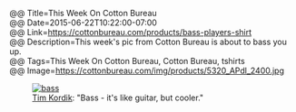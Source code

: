 @@ Title=This Week On Cotton Bureau  
@@ Date=2015-06-22T10:22:00-07:00  
@@ Link=https://cottonbureau.com/products/bass-players-shirt  
@@ Description=This week's pic from Cotton Bureau is about to bass you up.  
@@ Tags=This Week On Cotton Bureau, Cotton Bureau, tshirts  
@@ Image=https://cottonbureau.com/img/products/5320_APdl_2400.jpg  

<figure class="wide">
	<a class="nohover" href="https://cottonbureau.com/products/bass-players-shirt">
		<img class="lazy" data-original="http://d.pr/i/QbaB+" alt="bass" />
	</a>
	<figcaption><a href="http://twitter.com/DesignEpiphany">Tim Kordik</a>: "Bass - it's like guitar, but cooler."</figcaption>
</figure>